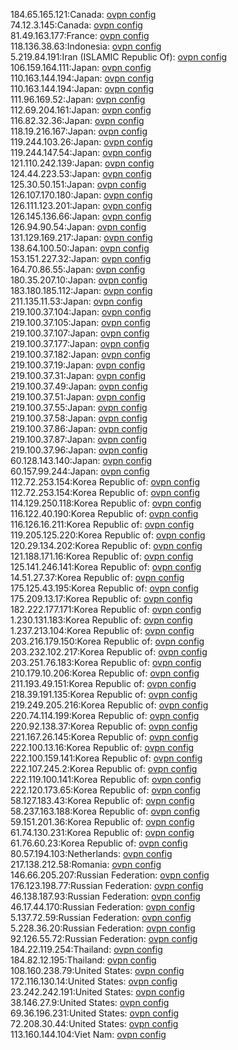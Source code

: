 184.65.165.121:Canada: [ovpn config](vpn/184_65_165_121.ovpn)  
74.12.3.145:Canada: [ovpn config](vpn/74_12_3_145.ovpn)  
81.49.163.177:France: [ovpn config](vpn/81_49_163_177.ovpn)  
118.136.38.63:Indonesia: [ovpn config](vpn/118_136_38_63.ovpn)  
5.219.84.191:Iran (ISLAMIC Republic Of): [ovpn config](vpn/5_219_84_191.ovpn)  
106.159.164.111:Japan: [ovpn config](vpn/106_159_164_111.ovpn)  
110.163.144.194:Japan: [ovpn config](vpn/110_163_144_194.ovpn)  
110.163.144.194:Japan: [ovpn config](vpn/110_163_144_194.ovpn)  
111.96.169.52:Japan: [ovpn config](vpn/111_96_169_52.ovpn)  
112.69.204.161:Japan: [ovpn config](vpn/112_69_204_161.ovpn)  
116.82.32.36:Japan: [ovpn config](vpn/116_82_32_36.ovpn)  
118.19.216.167:Japan: [ovpn config](vpn/118_19_216_167.ovpn)  
119.244.103.26:Japan: [ovpn config](vpn/119_244_103_26.ovpn)  
119.244.147.54:Japan: [ovpn config](vpn/119_244_147_54.ovpn)  
121.110.242.139:Japan: [ovpn config](vpn/121_110_242_139.ovpn)  
124.44.223.53:Japan: [ovpn config](vpn/124_44_223_53.ovpn)  
125.30.50.151:Japan: [ovpn config](vpn/125_30_50_151.ovpn)  
126.107.170.180:Japan: [ovpn config](vpn/126_107_170_180.ovpn)  
126.111.123.201:Japan: [ovpn config](vpn/126_111_123_201.ovpn)  
126.145.136.66:Japan: [ovpn config](vpn/126_145_136_66.ovpn)  
126.94.90.54:Japan: [ovpn config](vpn/126_94_90_54.ovpn)  
131.129.169.217:Japan: [ovpn config](vpn/131_129_169_217.ovpn)  
138.64.100.50:Japan: [ovpn config](vpn/138_64_100_50.ovpn)  
153.151.227.32:Japan: [ovpn config](vpn/153_151_227_32.ovpn)  
164.70.86.55:Japan: [ovpn config](vpn/164_70_86_55.ovpn)  
180.35.207.10:Japan: [ovpn config](vpn/180_35_207_10.ovpn)  
183.180.185.112:Japan: [ovpn config](vpn/183_180_185_112.ovpn)  
211.135.11.53:Japan: [ovpn config](vpn/211_135_11_53.ovpn)  
219.100.37.104:Japan: [ovpn config](vpn/219_100_37_104.ovpn)  
219.100.37.105:Japan: [ovpn config](vpn/219_100_37_105.ovpn)  
219.100.37.107:Japan: [ovpn config](vpn/219_100_37_107.ovpn)  
219.100.37.177:Japan: [ovpn config](vpn/219_100_37_177.ovpn)  
219.100.37.182:Japan: [ovpn config](vpn/219_100_37_182.ovpn)  
219.100.37.19:Japan: [ovpn config](vpn/219_100_37_19.ovpn)  
219.100.37.31:Japan: [ovpn config](vpn/219_100_37_31.ovpn)  
219.100.37.49:Japan: [ovpn config](vpn/219_100_37_49.ovpn)  
219.100.37.51:Japan: [ovpn config](vpn/219_100_37_51.ovpn)  
219.100.37.55:Japan: [ovpn config](vpn/219_100_37_55.ovpn)  
219.100.37.58:Japan: [ovpn config](vpn/219_100_37_58.ovpn)  
219.100.37.86:Japan: [ovpn config](vpn/219_100_37_86.ovpn)  
219.100.37.87:Japan: [ovpn config](vpn/219_100_37_87.ovpn)  
219.100.37.96:Japan: [ovpn config](vpn/219_100_37_96.ovpn)  
60.128.143.140:Japan: [ovpn config](vpn/60_128_143_140.ovpn)  
60.157.99.244:Japan: [ovpn config](vpn/60_157_99_244.ovpn)  
112.72.253.154:Korea Republic of: [ovpn config](vpn/112_72_253_154.ovpn)  
112.72.253.154:Korea Republic of: [ovpn config](vpn/112_72_253_154.ovpn)  
114.129.250.118:Korea Republic of: [ovpn config](vpn/114_129_250_118.ovpn)  
116.122.40.190:Korea Republic of: [ovpn config](vpn/116_122_40_190.ovpn)  
116.126.16.211:Korea Republic of: [ovpn config](vpn/116_126_16_211.ovpn)  
119.205.125.220:Korea Republic of: [ovpn config](vpn/119_205_125_220.ovpn)  
120.29.134.202:Korea Republic of: [ovpn config](vpn/120_29_134_202.ovpn)  
121.188.171.16:Korea Republic of: [ovpn config](vpn/121_188_171_16.ovpn)  
125.141.246.141:Korea Republic of: [ovpn config](vpn/125_141_246_141.ovpn)  
14.51.27.37:Korea Republic of: [ovpn config](vpn/14_51_27_37.ovpn)  
175.125.43.195:Korea Republic of: [ovpn config](vpn/175_125_43_195.ovpn)  
175.209.13.17:Korea Republic of: [ovpn config](vpn/175_209_13_17.ovpn)  
182.222.177.171:Korea Republic of: [ovpn config](vpn/182_222_177_171.ovpn)  
1.230.131.183:Korea Republic of: [ovpn config](vpn/1_230_131_183.ovpn)  
1.237.213.104:Korea Republic of: [ovpn config](vpn/1_237_213_104.ovpn)  
203.216.179.150:Korea Republic of: [ovpn config](vpn/203_216_179_150.ovpn)  
203.232.102.217:Korea Republic of: [ovpn config](vpn/203_232_102_217.ovpn)  
203.251.76.183:Korea Republic of: [ovpn config](vpn/203_251_76_183.ovpn)  
210.179.10.206:Korea Republic of: [ovpn config](vpn/210_179_10_206.ovpn)  
211.193.49.151:Korea Republic of: [ovpn config](vpn/211_193_49_151.ovpn)  
218.39.191.135:Korea Republic of: [ovpn config](vpn/218_39_191_135.ovpn)  
219.249.205.216:Korea Republic of: [ovpn config](vpn/219_249_205_216.ovpn)  
220.74.114.199:Korea Republic of: [ovpn config](vpn/220_74_114_199.ovpn)  
220.92.138.37:Korea Republic of: [ovpn config](vpn/220_92_138_37.ovpn)  
221.167.26.145:Korea Republic of: [ovpn config](vpn/221_167_26_145.ovpn)  
222.100.13.16:Korea Republic of: [ovpn config](vpn/222_100_13_16.ovpn)  
222.100.159.141:Korea Republic of: [ovpn config](vpn/222_100_159_141.ovpn)  
222.107.245.2:Korea Republic of: [ovpn config](vpn/222_107_245_2.ovpn)  
222.119.100.141:Korea Republic of: [ovpn config](vpn/222_119_100_141.ovpn)  
222.120.173.65:Korea Republic of: [ovpn config](vpn/222_120_173_65.ovpn)  
58.127.183.43:Korea Republic of: [ovpn config](vpn/58_127_183_43.ovpn)  
58.237.163.188:Korea Republic of: [ovpn config](vpn/58_237_163_188.ovpn)  
59.151.201.36:Korea Republic of: [ovpn config](vpn/59_151_201_36.ovpn)  
61.74.130.231:Korea Republic of: [ovpn config](vpn/61_74_130_231.ovpn)  
61.76.60.23:Korea Republic of: [ovpn config](vpn/61_76_60_23.ovpn)  
80.57.194.103:Netherlands: [ovpn config](vpn/80_57_194_103.ovpn)  
217.138.212.58:Romania: [ovpn config](vpn/217_138_212_58.ovpn)  
146.66.205.207:Russian Federation: [ovpn config](vpn/146_66_205_207.ovpn)  
176.123.198.77:Russian Federation: [ovpn config](vpn/176_123_198_77.ovpn)  
46.138.187.93:Russian Federation: [ovpn config](vpn/46_138_187_93.ovpn)  
46.17.44.170:Russian Federation: [ovpn config](vpn/46_17_44_170.ovpn)  
5.137.72.59:Russian Federation: [ovpn config](vpn/5_137_72_59.ovpn)  
5.228.36.20:Russian Federation: [ovpn config](vpn/5_228_36_20.ovpn)  
92.126.55.72:Russian Federation: [ovpn config](vpn/92_126_55_72.ovpn)  
184.22.119.254:Thailand: [ovpn config](vpn/184_22_119_254.ovpn)  
184.82.12.195:Thailand: [ovpn config](vpn/184_82_12_195.ovpn)  
108.160.238.79:United States: [ovpn config](vpn/108_160_238_79.ovpn)  
172.116.130.14:United States: [ovpn config](vpn/172_116_130_14.ovpn)  
23.242.242.191:United States: [ovpn config](vpn/23_242_242_191.ovpn)  
38.146.27.9:United States: [ovpn config](vpn/38_146_27_9.ovpn)  
69.36.196.231:United States: [ovpn config](vpn/69_36_196_231.ovpn)  
72.208.30.44:United States: [ovpn config](vpn/72_208_30_44.ovpn)  
113.160.144.104:Viet Nam: [ovpn config](vpn/113_160_144_104.ovpn)  
